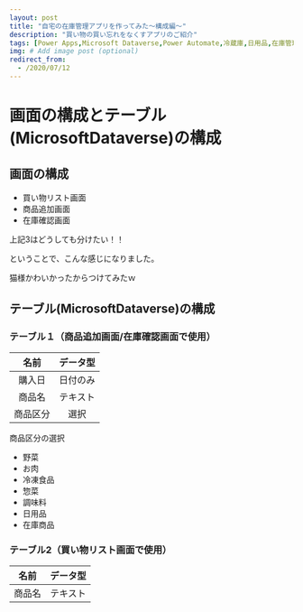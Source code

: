 ```yaml
---
layout: post
title: "自宅の在庫管理アプリを作ってみた～構成編～"
description: "買い物の買い忘れをなくすアプリのご紹介"
tags: [Power Apps,Microsoft Dataverse,Power Automate,冷蔵庫,日用品,在庫管理]
img: # Add image post (optional)
redirect_from:
  - /2020/07/12
---
```


# 画面の構成とテーブル(MicrosoftDataverse)の構成

## 画面の構成
 - 買い物リスト画面
 - 商品追加画面
 - 在庫確認画面

上記3はどうしても分けたい！！

ということで、こんな感じになりました。

<!-- ../が1個上に上がる
 　　※imgの中のfaviiconのところに記事を書いているとすると../../になる
 　　../で１個上に上がる＝assetsにる/imgの中の/写真-->
<!-- <img src="../assets/img/冷蔵庫管理アプリ.png"></img>　 -->

猫様かわいかったからつけてみたｗ

## テーブル(MicrosoftDataverse)の構成
### テーブル１（商品追加画面/在庫確認画面で使用）
|名前|データ型|
|:-:|:-:|
|購入日|日付のみ|
|商品名|テキスト|
|商品区分|選択|

商品区分の選択
 - 野菜
 - お肉
 - 冷凍食品
 - 惣菜
 - 調味料
 - 日用品
 - 在庫商品


### テーブル2（買い物リスト画面で使用）
|名前|データ型|
|:-:|:-:|
|商品名|テキスト|


